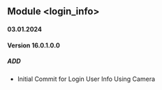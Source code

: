 ## Module <login_info>

#### 03.01.2024
#### Version 16.0.1.0.0
##### ADD

- Initial Commit for Login User Info Using Camera
